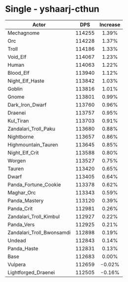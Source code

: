 # Single - yshaarj-cthun
| Actor | DPS | Increase |
|---|:---:|:---:|
|Mechagnome|114255|1.39%|
|Orc|114228|1.37%|
|Troll|114186|1.33%|
|Void_Elf|114067|1.23%|
|Human|114063|1.22%|
|Blood_Elf|113940|1.12%|
|Night_Elf_Haste|113842|1.03%|
|Goblin|113816|1.01%|
|Gnome|113801|0.99%|
|Dark_Iron_Dwarf|113760|0.96%|
|Draenei|113757|0.95%|
|Kul_Tiran|113703|0.91%|
|Zandalari_Troll_Paku|113680|0.88%|
|Nightborne|113657|0.86%|
|Highmountain_Tauren|113645|0.85%|
|Night_Elf_Crit|113588|0.80%|
|Worgen|113527|0.75%|
|Tauren|113420|0.65%|
|Dwarf|113405|0.64%|
|Panda_Fortune_Cookie|113378|0.62%|
|Maghar_Orc|113343|0.59%|
|Panda_Mastery|113120|0.39%|
|Panda_Crit|112981|0.26%|
|Zandalari_Troll_Kimbul|112927|0.22%|
|Panda_Vers|112925|0.21%|
|Zandalari_Troll_Bwonsamdi|112898|0.19%|
|Undead|112843|0.14%|
|Panda_Haste|112831|0.13%|
|Base|112683|0.00%|
|Vulpera|112659|-0.02%|
|Lightforged_Draenei|112505|-0.16%|
